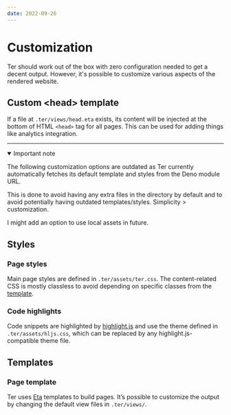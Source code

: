 ```yaml
---
date: 2022-09-26
---
```


# Customization

Ter should work out of the box with zero configuration needed to get a decent
output. However, it's possible to customize various aspects of the rendered
website.

## Custom \<head\> template

If a file at `.ter/views/head.eta` exists, its content will be injected at the
bottom of HTML `<head>` tag for all pages. This can be used for adding things
like analytics integration.

---

<details open>
<summary>Important note</summary>

The following customization options are outdated as Ter currently automatically
fetches its default template and styles from the Deno module URL.

This is done to avoid having any extra files in the directory by default and to
avoid potentially having outdated templates/styles. Simplicity > customization.

I might add an option to use local assets in future.

</details>

## Styles

### Page styles

Main page styles are defined in `.ter/assets/ter.css`. The content-related CSS
is mostly classless to avoid depending on specific classes from the
[template](#templates).

### Code highlights

Code snippets are highlighted by [highlight.js](https://highlightjs.org) and use
the theme defined in `.ter/assets/hljs.css`, which can be replaced by any
highlight.js-compatible theme file.

## Templates

### Page template

Ter uses [Eta](https://eta.js.org/) templates to build pages. It’s possible to
customize the output by changing the default view files in `.ter/views/`.
